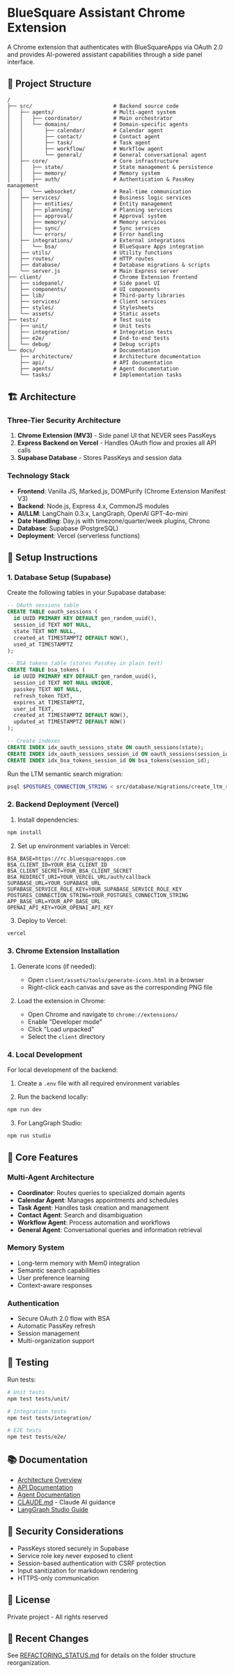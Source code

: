 # BlueSquare Assistant Chrome Extension

A Chrome extension that authenticates with BlueSquareApps via OAuth 2.0 and provides AI-powered assistant capabilities through a side panel interface.

## 📁 Project Structure

```
/
├── src/                          # Backend source code
│   ├── agents/                   # Multi-agent system
│   │   ├── coordinator/          # Main orchestrator
│   │   └── domains/              # Domain-specific agents
│   │       ├── calendar/         # Calendar agent
│   │       ├── contact/          # Contact agent
│   │       ├── task/             # Task agent
│   │       ├── workflow/         # Workflow agent
│   │       └── general/          # General conversational agent
│   ├── core/                     # Core infrastructure
│   │   ├── state/                # State management & persistence
│   │   ├── memory/               # Memory system
│   │   ├── auth/                 # Authentication & PassKey management
│   │   └── websocket/            # Real-time communication
│   ├── services/                 # Business logic services
│   │   ├── entities/             # Entity management
│   │   ├── planning/             # Planning services
│   │   ├── approval/             # Approval system
│   │   ├── memory/               # Memory services
│   │   ├── sync/                 # Sync services
│   │   └── errors/               # Error handling
│   ├── integrations/             # External integrations
│   │   └── bsa/                  # BlueSquare Apps integration
│   ├── utils/                    # Utility functions
│   ├── routes/                   # HTTP routes
│   ├── database/                 # Database migrations & scripts
│   └── server.js                 # Main Express server
├── client/                       # Chrome Extension frontend
│   ├── sidepanel/                # Side panel UI
│   ├── components/               # UI components
│   ├── lib/                      # Third-party libraries
│   ├── services/                 # Client services
│   ├── styles/                   # Stylesheets
│   └── assets/                   # Static assets
├── tests/                        # Test suite
│   ├── unit/                     # Unit tests
│   ├── integration/              # Integration tests
│   ├── e2e/                      # End-to-end tests
│   └── debug/                    # Debug scripts
└── docs/                         # Documentation
    ├── architecture/             # Architecture documentation
    ├── api/                      # API documentation
    ├── agents/                   # Agent documentation
    └── tasks/                    # Implementation tasks
```

## 🏗️ Architecture

### Three-Tier Security Architecture
1. **Chrome Extension (MV3)** - Side panel UI that NEVER sees PassKeys
2. **Express Backend on Vercel** - Handles OAuth flow and proxies all API calls
3. **Supabase Database** - Stores PassKeys and session data

### Technology Stack
- **Frontend**: Vanilla JS, Marked.js, DOMPurify (Chrome Extension Manifest V3)
- **Backend**: Node.js, Express 4.x, CommonJS modules
- **AI/LLM**: LangChain 0.3.x, LangGraph, OpenAI GPT-4o-mini
- **Date Handling**: Day.js with timezone/quarter/week plugins, Chrono
- **Database**: Supabase (PostgreSQL)
- **Deployment**: Vercel (serverless functions)

## 🚀 Setup Instructions

### 1. Database Setup (Supabase)

Create the following tables in your Supabase database:

```sql
-- OAuth sessions table
CREATE TABLE oauth_sessions (
  id UUID PRIMARY KEY DEFAULT gen_random_uuid(),
  session_id TEXT NOT NULL,
  state TEXT NOT NULL,
  created_at TIMESTAMPTZ DEFAULT NOW(),
  used_at TIMESTAMPTZ
);

-- BSA tokens table (stores PassKey in plain text)
CREATE TABLE bsa_tokens (
  id UUID PRIMARY KEY DEFAULT gen_random_uuid(),
  session_id TEXT NOT NULL UNIQUE,
  passkey TEXT NOT NULL,
  refresh_token TEXT,
  expires_at TIMESTAMPTZ,
  user_id TEXT,
  created_at TIMESTAMPTZ DEFAULT NOW(),
  updated_at TIMESTAMPTZ DEFAULT NOW()
);

-- Create indexes
CREATE INDEX idx_oauth_sessions_state ON oauth_sessions(state);
CREATE INDEX idx_oauth_sessions_session_id ON oauth_sessions(session_id);
CREATE INDEX idx_bsa_tokens_session_id ON bsa_tokens(session_id);
```

Run the LTM semantic search migration:
```bash
psql $POSTGRES_CONNECTION_STRING < src/database/migrations/create_ltm_semantic_search.sql
```

### 2. Backend Deployment (Vercel)

1. Install dependencies:
```bash
npm install
```

2. Set up environment variables in Vercel:
```
BSA_BASE=https://rc.bluesquareapps.com
BSA_CLIENT_ID=YOUR_BSA_CLIENT_ID
BSA_CLIENT_SECRET=YOUR_BSA_CLIENT_SECRET
BSA_REDIRECT_URI=YOUR_VERCEL_URL/auth/callback
SUPABASE_URL=YOUR_SUPABASE_URL
SUPABASE_SERVICE_ROLE_KEY=YOUR_SUPABASE_SERVICE_ROLE_KEY
POSTGRES_CONNECTION_STRING=YOUR_POSTGRES_CONNECTION_STRING
APP_BASE_URL=YOUR_APP_BASE_URL
OPENAI_API_KEY=YOUR_OPENAI_API_KEY
```

3. Deploy to Vercel:
```bash
vercel
```

### 3. Chrome Extension Installation

1. Generate icons (if needed):
   - Open `client/assets/tools/generate-icons.html` in a browser
   - Right-click each canvas and save as the corresponding PNG file

2. Load the extension in Chrome:
   - Open Chrome and navigate to `chrome://extensions/`
   - Enable "Developer mode"
   - Click "Load unpacked"
   - Select the `client` directory

### 4. Local Development

For local development of the backend:

1. Create a `.env` file with all required environment variables

2. Run the backend locally:
```bash
npm run dev
```

3. For LangGraph Studio:
```bash
npm run studio
```

## 📖 Core Features

### Multi-Agent Architecture
- **Coordinator**: Routes queries to specialized domain agents
- **Calendar Agent**: Manages appointments and schedules
- **Task Agent**: Handles task creation and management
- **Contact Agent**: Search and disambiguation
- **Workflow Agent**: Process automation and workflows
- **General Agent**: Conversational queries and information retrieval

### Memory System
- Long-term memory with Mem0 integration
- Semantic search capabilities
- User preference learning
- Context-aware responses

### Authentication
- Secure OAuth 2.0 flow with BSA
- Automatic PassKey refresh
- Session management
- Multi-organization support

## 🧪 Testing

Run tests:
```bash
# Unit tests
npm test tests/unit/

# Integration tests
npm test tests/integration/

# E2E tests
npm test tests/e2e/
```

## 📚 Documentation

- [Architecture Overview](docs/architecture/overview.md)
- [API Documentation](docs/api/)
- [Agent Documentation](docs/agents/)
- [CLAUDE.md](docs/CLAUDE.md) - Claude AI guidance
- [LangGraph Studio Guide](docs/LANGGRAPH_STUDIO.md)

## 🔐 Security Considerations

- PassKeys stored securely in Supabase
- Service role key never exposed to client
- Session-based authentication with CSRF protection
- Input sanitization for markdown rendering
- HTTPS-only communication

## 📝 License

Private project - All rights reserved

## 🔄 Recent Changes

See [REFACTORING_STATUS.md](REFACTORING_STATUS.md) for details on the folder structure reorganization.

